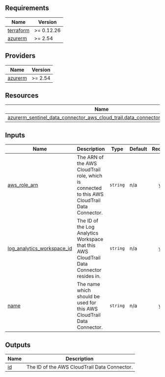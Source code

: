 <!-- BEGIN_TF_DOCS -->
## Requirements

| Name | Version |
|------|---------|
| <a name="requirement_terraform"></a> [terraform](#requirement\_terraform) | >= 0.12.26 |
| <a name="requirement_azurerm"></a> [azurerm](#requirement\_azurerm) | >= 2.54 |

## Providers

| Name | Version |
|------|---------|
| <a name="provider_azurerm"></a> [azurerm](#provider\_azurerm) | >= 2.54 |

## Resources

| Name | Type |
|------|------|
| [azurerm_sentinel_data_connector_aws_cloud_trail.data_connector_aws_cloudtrail](https://registry.terraform.io/providers/hashicorp/azurerm/latest/docs/resources/sentinel_data_connector_aws_cloud_trail) | resource |

## Inputs

| Name | Description | Type | Default | Required |
|------|-------------|------|---------|:--------:|
| <a name="input_aws_role_arn"></a> [aws\_role\_arn](#input\_aws\_role\_arn) | The ARN of the AWS CloudTrail role, which is connected to this AWS CloudTrail Data Connector. | `string` | n/a | yes |
| <a name="input_log_analytics_workspace_id"></a> [log\_analytics\_workspace\_id](#input\_log\_analytics\_workspace\_id) | The ID of the Log Analytics Workspace that this AWS CloudTrail Data Connector resides in. | `string` | n/a | yes |
| <a name="input_name"></a> [name](#input\_name) | The name which should be used for this AWS CloudTrail Data Connector. | `string` | n/a | yes |

## Outputs

| Name | Description |
|------|-------------|
| <a name="output_id"></a> [id](#output\_id) | The ID of the AWS CloudTrail Data Connector. |
<!-- END_TF_DOCS -->
